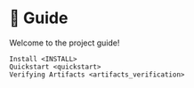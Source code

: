 <!--
SPDX-FileCopyrightText: © 2025 Romain Brault <mail@romainbrault.com>

SPDX-License-Identifier: MIT OR Apache-2.0
-->

# 🧭 Guide

Welcome to the project guide!

```{toctree}
Install <INSTALL>
Quickstart <quickstart>
Verifying Artifacts <artifacts_verification>
```
